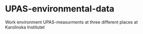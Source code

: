 # UPAS-environmental-data
Work environment UPAS-measurments at three different places at Karolinska Institutet

